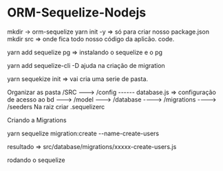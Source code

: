 # ORM-Sequelize-Nodejs

mkdir -> orm-sequelize
yarn init -y   => só para criar nosso package.json
mkdir src => onde fica todo nosso código da aplicão.
code.

yarn add sequelize pg =>  instalando o sequelize e o pg 

yarn add sequelize-cli -D ajuda na criação de migration

yarn sequekize init => vai cria uma serie de pasta.

Organizar as pasta /SRC  ---> /config ------ database.js => configuração de acesso ao bd
                        ---> /model
                        ---> /database ----> /migrations
                                      ----> /seeders
Na raiz criar .sequelizerc


Criando a Migrations

yarn sequelize migration:create --name-create-users

resultado => src/database/migrations/xxxxx-create-users.js 

rodando o sequelize
